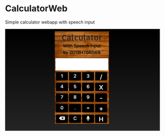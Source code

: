 # CalculatorWeb
Simple calculator webapp with speech input

![screenshot](https://raw.githubusercontent.com/dikshantsagar/CalculatorWeb/master/Screenshot%202019-04-15%20at%203.34.47%20PM.png)
